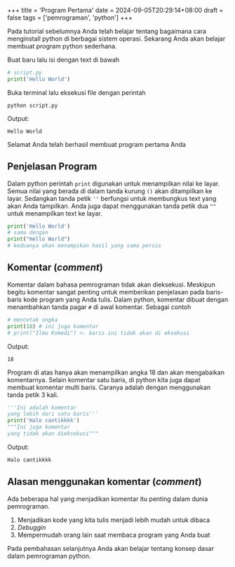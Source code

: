 +++
title = 'Program Pertama'
date = 2024-09-05T20:29:14+08:00
draft = false
tags = ['pemrograman', 'python']
+++

Pada tutorial sebelumnya Anda telah belajar tentang bagaimana cara menginstall python di berbagai sistem operasi.
Sekarang Anda akan belajar membuat program python sederhana.

Buat baru lalu isi dengan text di bawah

```python
# script.py
print('Hello World')
```

Buka terminal lalu eksekusi file dengan perintah

```fish
python script.py
```

Output:
```
Hello World
```

Selamat Anda telah berhasil membuat program pertama Anda

## Penjelasan Program

Dalam python perintah `print` digunakan untuk menampilkan nilai ke layar. Semua nilai yang berada di dalam tanda kurung `()`
akan ditampilkan ke layar. Sedangkan tanda petik `''` berfungsi untuk membungkus text yang akan Anda tampilkan. Anda juga dapat
menggunakan tanda petik dua `""` untuk menampilkan text ke layar.

```python
print('Hello World')
# sama dengan
print("Hello World")
# keduanya akan menampikan hasil yang sama persis
```

## Komentar (*comment*)

Komentar dalam bahasa pemrograman tidak akan dieksekusi. Meskipun begitu komentar sangat penting untuk memberikan penjelasan
pada baris-baris kode program yang Anda tulis. Dalam python, komentar dibuat dengan menambahkan tanda pagar `#` di awal komentar.
Sebagai contoh

```python
# mencetak angka
print(18) # ini juga komentar
# print("Ilmu Komedi") <- baris ini tidak akan di eksekusi
```

Output:
```fish
18
```

Program di atas hanya akan menampilkan angka 18 dan akan mengabaikan komentarnya. Selain komentar satu baris, di python kita juga dapat
membuat komentar multi baris. Caranya adalah dengan menggunakan tanda petik 3 kali.

```python
'''Ini adalah komentar
yang lebih dari satu baris'''
print('Halo cantikkkk')
"""Ini juga komentar
yang tidak akan dieksekusi"""
```

Output:
```bash
Halo cantikkkk
```

## Alasan menggunakan komentar (*comment*)

Ada beberapa hal yang menjadikan komentar itu penting dalam dunia pemrograman.

1. Menjadikan kode yang kita tulis menjadi lebih mudah untuk dibaca
2. *Debuggin*
3. Mempermudah orang lain saat membaca program yang Anda buat

Pada pembahasan selanjutnya Anda akan belajar tentang konsep dasar dalam pemrograman python.

